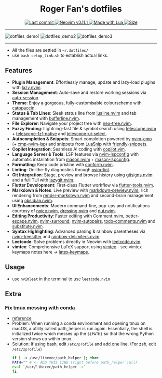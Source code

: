 <h1 align="center">Roger Fan's dotfiles</h1>

<div align="center">
  <a href="https://github.com/obsidian-nvim/obsidian.nvim/pulse">
    <img alt="Last commit" src="https://img.shields.io/github/last-commit/rogerfan48/dotfiles?style=for-the-badge&logo=github&logoColor=D9E0EE&labelColor=302D41&color=9fdf9f">
  </a>

  <a href="https://github.com/neovim/neovim/releases/latest">
    <img alt="Neovim v0.11.1" src="https://img.shields.io/badge/Neovim-v0.11.1-99d6ff?style=for-the-badge&logo=neovim&logoColor=D9E0EE&label=Neovim&labelColor=302D41&color=99d6ff&sort=semver">
  </a>

  <a href="http://www.lua.org/">
    <img alt="Made with Lua" src="https://img.shields.io/badge/Built%20with%20Lua-grey?style=for-the-badge&logo=lua&logoColor=D9E0EE&label=Lua&labelColor=302D41&color=b3b3ff">
  </a>

  <a href="https://github.com/rogerfan48/dotfiles">
      <img alt="Size" src="https://img.shields.io/github/repo-size/rogerfan48/dotfiles?style=for-the-badge&logo=dotenv&color=DDB6F2&logoColor=D9E0EE&labelColor=302D41">
  </a>
</div>

<hr>

![dotfiles_demo1](https://github.com/user-attachments/assets/7c620fba-7111-4fd8-ac74-33c220661897)
![dotfiles_demo2](https://github.com/user-attachments/assets/a43c74e8-5fa8-44d3-90e2-ecd323c8c43f)
![dotfiles_demo3](https://github.com/user-attachments/assets/72528f64-0e96-4d25-8838-c66b56c80e43)

<hr>

- All the files are settled in `~/.dotfiles/`
- use `bash setup_link.sh` to establish actual links.

## Features

- **Plugin Management**: Effortlessly manage, update and lazy-load plugins with [lazy.nvim](https://github.com/folke/lazy.nvim).  
- **Session Management**: Auto-save and restore working sessions via [auto-session](https://github.com/rmagatti/auto-session).  
- **Theme**: Enjoy a gorgeous, fully-customisable colourscheme with [catppuccin](https://github.com/catppuccin/nvim).  
- **Status & Tab Lines**: Sleek status line from [lualine.nvim](https://github.com/nvim-lualine/lualine.nvim) and tab management with [bufferline.nvim](https://github.com/akinsho/bufferline.nvim).  
- **File Explorer**: Navigate your project tree with [neo-tree.nvim](https://github.com/nvim-neo-tree/neo-tree.nvim).  
- **Fuzzy Finding**: Lightning-fast file & symbol search using [telescope.nvim](https://github.com/nvim-telescope/telescope.nvim) + [telescope-fzf-native](https://github.com/nvim-telescope/telescope-fzf-native.nvim) and [telescope-ui-select](https://github.com/nvim-telescope/telescope-ui-select.nvim).  
- **Autocompletion & Snippets**: Smart completion powered by [nvim-cmp](https://github.com/hrsh7th/nvim-cmp) (+ [cmp-nvim-lsp](https://github.com/hrsh7th/cmp-nvim-lsp)) and snippets from [LuaSnip](https://github.com/L3MON4D3/LuaSnip) with [friendly-snippets](https://github.com/rafamadriz/friendly-snippets).  
- **Copilot Integration**: Seamless AI coding with [copilot.vim](https://github.com/github/copilot.vim).
- **Language Server & Tools**: LSP features via [nvim-lspconfig](https://github.com/neovim/nvim-lspconfig) with automatic installation from [mason.nvim](https://github.com/mason-org/mason.nvim) + [mason-lspconfig](https://github.com/mason-org/mason-lspconfig).  
- **Formatting**: Keep code pristine with [conform.nvim](https://github.com/stevearc/conform.nvim).  
- **Linting**: On-the-fly diagnostics through [nvim-lint](https://github.com/mfussenegger/nvim-lint).  
- **Git Integration**: Stage, preview and browse history using [gitsigns.nvim](https://github.com/lewis6991/gitsigns.nvim) and a full TUI with [lazygit.nvim](https://github.com/kdheepak/lazygit.nvim).  
- **Flutter Development**: First-class Flutter workflow via [flutter-tools.nvim](https://github.com/akinsho/flutter-tools.nvim).  
- **Markdown & Notes**: Live preview with [markdown-preview.nvim](https://github.com/iamcco/markdown-preview.nvim), rich rendering from [render-markdown.nvim](https://github.com/MeanderingProgrammer/render-markdown.nvim) and second-brain management using [obsidian.nvim](https://github.com/epwalsh/obsidian.nvim).  
- **UI Enhancements**: Modern command-line, pop-ups and notifications courtesy of [noice.nvim](https://github.com/folke/noice.nvim), [dressing.nvim](https://github.com/stevearc/dressing.nvim) and [nui.nvim](https://github.com/MunifTanjim/nui.nvim).  
- **Editing Productivity**: Faster editing with [Comment.nvim](https://github.com/numToStr/Comment.nvim), [better-escape.nvim](https://github.com/max397574/better-escape.nvim), [nvim-surround](https://github.com/kylechui/nvim-surround), [nvim-autopairs](https://github.com/windwp/nvim-autopairs), [todo-comments.nvim](https://github.com/folke/todo-comments.nvim) and [substitute.nvim](https://github.com/gbprod/substitute.nvim).  
- **Syntax Highlighting**: Advanced parsing & rainbow parentheses via [nvim-treesitter](https://github.com/nvim-treesitter/nvim-treesitter) and [rainbow-delimiters.nvim](https://github.com/HiPhish/rainbow-delimiters.nvim).  
- **Leetcode**: Solve problems directly in Neovim with [leetcode.nvim](https://github.com/kawre/leetcode.nvim).
- **vimtex**: Comprehensive LaTeX support using [vimtex](https://github.com//lervag/vimtex) - see vimtex keymaps notes here -> [latex-keymaps](./latex-keymaps.md).

## Usage

- use `nvimleet` in the terminal to use `leetcode.nvim`

## Extra

### Fix tmux messing with conda

- [reference](https://gist.github.com/ekreutz/995bb95e428358b9efa2b2f80b02143c)
- Problem: When running a conda environment and opening tmux on macOS, a utility called path_helper is run again. Essentially, the shell is initialized twice which messes up the `${PATH}` so that the wrong Python version shows up within tmux.
- Solution: If using bash, edit `/etc/profile` and add one line. (For zsh, edit `/etc/zprofile`)
    ```bash
    if [ -x /usr/libexec/path_helper ]; then
    PATH="" # <- ADD THIS LINE (right before path_helper call)
    eval `/usr/libexec/path_helper -s`
    fi
    ```

